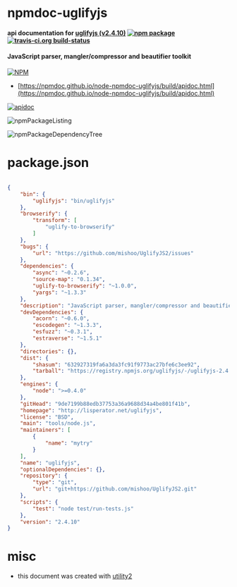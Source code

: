 # npmdoc-uglifyjs

#### api documentation for  [uglifyjs (v2.4.10)](http://lisperator.net/uglifyjs)  [![npm package](https://img.shields.io/npm/v/npmdoc-uglifyjs.svg?style=flat-square)](https://www.npmjs.org/package/npmdoc-uglifyjs) [![travis-ci.org build-status](https://api.travis-ci.org/npmdoc/node-npmdoc-uglifyjs.svg)](https://travis-ci.org/npmdoc/node-npmdoc-uglifyjs)

#### JavaScript parser, mangler/compressor and beautifier toolkit

[![NPM](https://nodei.co/npm/uglifyjs.png?downloads=true&downloadRank=true&stars=true)](https://www.npmjs.com/package/uglifyjs)

- [https://npmdoc.github.io/node-npmdoc-uglifyjs/build/apidoc.html](https://npmdoc.github.io/node-npmdoc-uglifyjs/build/apidoc.html)

[![apidoc](https://npmdoc.github.io/node-npmdoc-uglifyjs/build/screenCapture.buildCi.browser.%252Ftmp%252Fbuild%252Fapidoc.html.png)](https://npmdoc.github.io/node-npmdoc-uglifyjs/build/apidoc.html)

![npmPackageListing](https://npmdoc.github.io/node-npmdoc-uglifyjs/build/screenCapture.npmPackageListing.svg)

![npmPackageDependencyTree](https://npmdoc.github.io/node-npmdoc-uglifyjs/build/screenCapture.npmPackageDependencyTree.svg)



# package.json

```json

{
    "bin": {
        "uglifyjs": "bin/uglifyjs"
    },
    "browserify": {
        "transform": [
            "uglify-to-browserify"
        ]
    },
    "bugs": {
        "url": "https://github.com/mishoo/UglifyJS2/issues"
    },
    "dependencies": {
        "async": "~0.2.6",
        "source-map": "0.1.34",
        "uglify-to-browserify": "~1.0.0",
        "yargs": "~1.3.3"
    },
    "description": "JavaScript parser, mangler/compressor and beautifier toolkit",
    "devDependencies": {
        "acorn": "~0.6.0",
        "escodegen": "~1.3.3",
        "esfuzz": "~0.3.1",
        "estraverse": "~1.5.1"
    },
    "directories": {},
    "dist": {
        "shasum": "632927319fa6a3da3fc91f9773ac27bfe6c3ee92",
        "tarball": "https://registry.npmjs.org/uglifyjs/-/uglifyjs-2.4.10.tgz"
    },
    "engines": {
        "node": ">=0.4.0"
    },
    "gitHead": "9de7199b88edb37753a36a9688d34a4be801f41b",
    "homepage": "http://lisperator.net/uglifyjs",
    "license": "BSD",
    "main": "tools/node.js",
    "maintainers": [
        {
            "name": "mytry"
        }
    ],
    "name": "uglifyjs",
    "optionalDependencies": {},
    "repository": {
        "type": "git",
        "url": "git+https://github.com/mishoo/UglifyJS2.git"
    },
    "scripts": {
        "test": "node test/run-tests.js"
    },
    "version": "2.4.10"
}
```



# misc
- this document was created with [utility2](https://github.com/kaizhu256/node-utility2)
